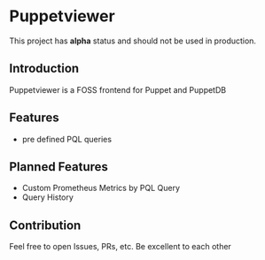 # Puppetviewer

This project has **alpha** status and should not be used in production.

## Introduction
Puppetviewer  is a FOSS frontend for Puppet and PuppetDB

## Features
- pre defined PQL queries

## Planned Features
- Custom Prometheus Metrics by PQL Query
- Query History

## Contribution
Feel free to open Issues, PRs, etc.
Be excellent to each other

